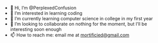 - 👋 Hi, I’m @PerplexedConfusion
- 👀 I’m interested in learning coding
- 🌱 I’m currently learning computer science in college in my first year
- 💞️ I’m looking to collaborate on nothing for the moment, but I'll be interesting soon enough
- 📫 How to reach me: email me at mortificied@gmail.com

<!---
PerplexedConfusion/PerplexedConfusion is a ✨ special ✨ repository because its `README.md` (this file) appears on your GitHub profile.
You can click the Preview link to take a look at your changes.
--->
